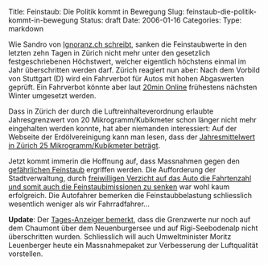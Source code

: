 Title: Feinstaub: Die Politik kommt in Bewegung
Slug: feinstaub-die-politik-kommt-in-bewegung
Status: draft
Date: 2006-01-16
Categories:
Type: markdown

Wie Sandro von [Ignoranz.ch schreibt](http://www.ignoranz.ch/item/feinstaubalarm/), sanken die Feinstaubwerte in den letzten zehn Tagen in Zürich nicht mehr unter den gesetzlich festgeschriebenen Höchstwert, welcher eigentlich höchstens einmal im Jahr überschritten werden darf. Zürich reagiert nun aber: Nach dem Vorbild von Stuttgart (D) wird ein Fahrverbot für Autos mit hohen Abgaswerten geprüft. Ein Fahrverbot könnte aber laut [20min Online](http://www.20min.ch/news/schweiz/story/22448143) frühestens nächsten Winter umgesetzt werden.

Dass in Zürich der durch die Luftreinhalteverordnung erlaubte Jahresgrenzwert von 20 Mikrogramm/Kubikmeter schon länger nicht mehr eingehalten werden konnte, hat aber niemanden interessiert: Auf der Webseite der Erdölvereinigung kann man lesen, dass der [Jahresmittelwert in Zürich 25 Mikrogramm/Kubikmeter beträgt](http://www.erdoel.ch/site/erd565106/fra674237/fra600155056.asp#frage20).

Jetzt kommt immerin die Hoffnung auf, dass Massnahmen gegen den [gefährlichen Feinstaub](http://de.wikipedia.org/wiki/Feinstaub) ergriffen werden. Die Aufforderung der Stadtverwaltung, durch [freiwilligen Verzicht auf das Auto die Fahrtenzahl und somit auch die Feinstaubimissionen zu senken](http://www.sk.zh.ch/content/internet/sk/de/mm/aktuelle_mitteilungen/007_feinstau.html) war wohl kaum erfolgreich. Die Autofahrer bemerken die Feinstaubbelastung schliesslich wesentlich weniger als wir Fahrradfahrer...

**Update**:
Der [Tages-Anzeiger bemerkt](http://www.tagesanzeiger.ch/dyn/news/schweiz/582469.html), dass die Grenzwerte nur noch auf dem Chaumont über dem Neuenburgersee und auf Rigi-Seebodenalp nicht überschritten wurden. Schliesslich will auch Umweltminister Moritz Leuenberger heute ein Massnahmepaket zur Verbesserung der Luftqualität vorstellen.
